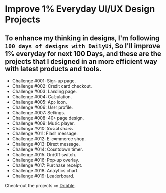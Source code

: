 # Improve 1% Everyday UI/UX Design Projects <br>
## To enhance my thinking in designs, I'm following `100 days of designs with DailyUi`, So I'll improve 1% everyday for next 100 Days, and these are the projects that I designed in an more efficient way with latest products and tools.

- Challenge #001: Sign-up page. <br>
- Challenge #002: Credit card checkout. <br>
- Challenge #003: Landing page. <br> 
- Challenge #004: Calculation. <br> 
- Challenge #005: App icon. <br>
- Challenge #006: User profile. <br>
- Challenge #007: Settings. <br>
- Challenge #008: 404 page design. <br>
- Challenge #009: Music player. <br>
- Challenge #010: Social share. <br>
- Challenge #011: Flash message. <br>
- Challenge #012: E-commerce shop. <br>
- Challenge #013: Direct message. <br>
- Challenge #014: Countdown timer. <br>
- Challenge #015: On/Off switch. <br>
- Challenge #016: Pop-up overlay. <br>
- Challenge #017: Purchase receipt. <br>
- Challenge #018: Analytics chart. <br>
- Challenge #019: Leaderboard. <br>

Check-out the projects on [Dribble](https://dribbble.com/asharibali). 